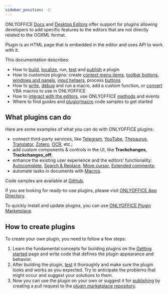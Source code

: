 ```yaml
---
sidebar_position: -2
---
```


ONLYOFFICE [Docs](https://www.onlyoffice.com/office-suite.aspx) and [Desktop Editors](https://www.onlyoffice.com/desktop.aspx) offer support for plugins allowing developers to add specific features to the editors that are not directly related to the OOXML format.

Plugin is an HTML page that is embedded in the editor and uses API to work with it.

This documentation describes:

- How to [build](../Structure/Manifest/Manifest.md), [localize](../Structure/Localization.md), run, [test](../Tutorials/Developing/For%20web%20editors.md) and [publish](../Tutorials/Publishing.md) a plugin
- How to customize plugins: create [context menu items](../Customization/Context%20menu.md), [toolbar buttons](../Customization/Toolbar.md), [windows and panels](../Customization/Windows%20and%20panels.md), [input helpers](../Customization/Input%20helper.md), process [buttons](../Customization/Buttons.md)
- How to [write](../Macros/Writing%20macros.md), [debug](../Macros/Debugging.md) and run a macro, add a custom function, or [convert](../Macros/Converting%20VBA%20macros.md) VBA macros to use in ONLYOFFICE
- How to [interact with the editors](../Interacting%20with%20editors/Overview/Overview.md), use ONLYOFFICE [methods](../Interacting%20with%20editors/Overview/How%20to%20call%20methods.md) and events
- Where to find guides and [plugin](../Tutorials/Samples/Samples.md)/[macro](../Macros/Samples/Samples.md) code samples to get started

## What plugins can do

Here are some examples of what you can do with ONLYOFFICE plugins:

- connect third-party services, like [Telegram](../Tutorials/Samples/Telegram.md), [YouTube](../Tutorials/Samples/YouTube.md), [Thesaurus](../Tutorials/Samples/Thesaurus.md), [Translator](../Tutorials/Samples/Translator.md), [Zotero](../Tutorials/Samples/Zotero.md), [OCR](../Tutorials/Samples/OCR.md), etc.;
- add custom components & controls in the UI, like **Trackchanges**, **Trackchanges\_off**;
- enhance the existing user experience and the editors’ functionality: [Autocomplete](../Tutorials/Samples/Autocomplete.md), [Search & Replace](../Tutorials/Samples/Search%20and%20replace.md), [Move cursor](../Tutorials/Samples/Move%20cursor.md), [Extended comments](../Tutorials/Samples/Extended%20comments.md);
- automate tasks in documents with [Macros](../Macros/Getting%20started.md).

Code samples are available at [GitHub](https://github.com/ONLYOFFICE/sdkjs-plugins).

If you are looking for ready-to-use plugins, please visit [ONLYOFFICE App Directory](https://www.onlyoffice.com/en/app-directory).

To quickly install and update plugins, you can use [ONLYOFFICE Plugin Marketplace](../Tutorials/Installing/ONLYOFFICE%20Docs%20on-premises.md#adding-plugins-through-the-plugin-manager).

## How to create plugins

To create your own plugin, you need to follow a few steps:

1. Learn the fundamental concepts for building plugins on the [Getting started](./Getting%20started.md) page and write code that defines the plugin appearance and behavior.
2. After building the plugin, [test](../Tutorials/Developing/For%20web%20editors.md) it thoroughly and make sure the plugin looks and works as you expected. Try to anticipate the problems that might occur and suggest your solutions to them.
3. Now you can use the plugin on your own or suggest it for [publishing](../Tutorials/Publishing.md) by creating a pull request to the [plugin marketplace repository](https://github.com/ONLYOFFICE/onlyoffice.github.io).
